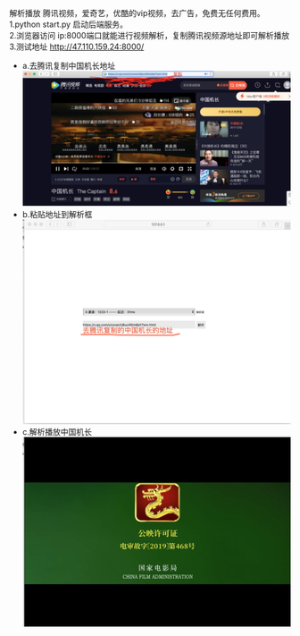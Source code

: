 解析播放 腾讯视频，爱奇艺，优酷的vip视频，去广告，免费无任何费用。  
1.python start.py 启动后端服务。  
2.浏览器访问 ip:8000端口就能进行视频解析，复制腾讯视频源地址即可解析播放  
3.测试地址 http://47.110.159.24:8000/
* a.去腾讯复制中国机长地址  
![](./static/t0.jpg)  
* b.粘贴地址到解析框  
![](./static/t1.jpg)
* c.解析播放中国机长  
![](./static/t2.jpg)